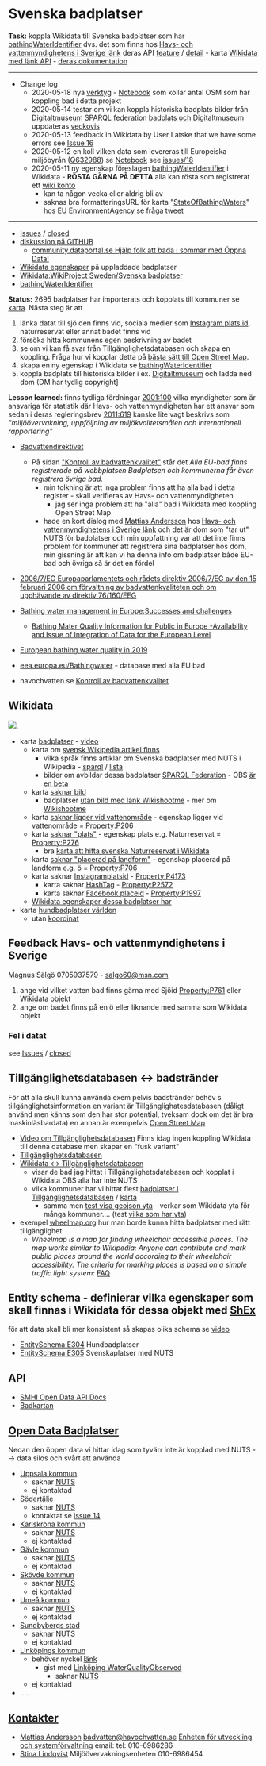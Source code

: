 # Svenska badplatser

**Task:** koppla Wikidata till Svenska badplatser som har [bathingWaterIdentifier](https://www.wikidata.org/wiki/Wikidata:Property_proposal/bathingWaterIdentifier) dvs. det som finns hos [Havs- och vattenmyndighetens i Sverige länk](https://www.havochvatten.se/badplatser-och-badvatten.html) deras API [feature](https://badplatsen.havochvatten.se/badplatsen/api/feature) / [detail](https://badplatsen.havochvatten.se/badplatsen/api/detail) - karta [Wikidata med länk API](https://w.wiki/3GpF) - [deras dokumentation](https://drive.google.com/file/d/1vjv9B5a4gLU2k5jXCjXoB9_2Xwy1mDfU/view?usp=sharing)

---
* Change log
  * 2020-05-18 nya [verktyg](https://github.com/salgo60/Svenskabadplatser/discussions/46#discussioncomment-750114) - [Notebook](https://github.com/salgo60/Svenskabadplatser/blob/main/Jupyter/OSM_Wikidata_Bathwater.ipynb) som kollar antal OSM som har koppling bad i detta projekt 
  * 2020-05-14 testar om vi kan koppla historiska badplats bilder från [Digitaltmuseum](https://digitaltmuseum.se/search/?q=badplats&aq=owner%3F%3A%22S-OLM%22%20license%3F%3A%22CC%20pdm%22%2C%22CC%20by%22%2C%22CC%20by-sa%22%2C%22zero%22&o=0&n=80) SPARQL federation [badplats och Digitaltmuseum](https://wcqs-beta.wmflabs.org/embed.html#%23defaultView%3AImageGrid%0ASELECT%20DISTINCT%20%3Ffile%20%3Fitem%20%3FitemLabel%20%3Fimage%20%3FHis%0AWITH%20%0A%7B%20SELECT%20%3Fitem%20%3FitemLabel%20%3FitemDescription%20%3FHis%20WHERE%0A%20%20%7B%20SERVICE%20%3Chttps%3A%2F%2Fquery.wikidata.org%2Fsparql%3E%20%0A%20%20%20%20%7B%3Fitem%20%20wdt%3AP6104%20wd%3AQ106774536.%0A%20%20%20%20%20%20SERVICE%20wikibase%3Alabel%20%7B%20bd%3AserviceParam%20wikibase%3Alanguage%20%22sv%2Cen%22.%20%3Fitem%20rdfs%3Alabel%20%3FitemLabel%20.%7D%0A%20%20%20%20%7D%0A%20%20%7D%0A%7D%20AS%20%25Wikidataitems%0A%0AWHERE%20%0A%7B%20%20INCLUDE%20%25Wikidataitems%20.%0A%20%20%3Ffile%20wdt%3AP180%20%3Fitem.%0A%20%20%3Ffile%20wdt%3ADigitalmuseum%20%3FDigID.%20%0A%20%20%3Ffile%20schema%3AcontentUrl%20%3Furl.%20%0A%20%20bind%28iri%28concat%28%22http%3A%2F%2Fcommons.wikimedia.org%2Fwiki%2FSpecial%3AFilePath%2F%22%2C%20wikibase%3AdecodeUri%28substr%28str%28%3Furl%29%2C53%29%29%29%29%20AS%20%3Fimage%29%0A%7D) uppdateras [veckovis](https://diff.wikimedia.org/2020/10/29/sparql-in-the-shadow-of-structured-data-on-commons/)
  * 2020-05-13 feedback in Wikidata by User Latske that we have some errors see [Issue 16](https://github.com/salgo60/Svenskabadplatser/issues/16)
  * 2020-05-12 en koll vilken data som levereras till Europeiska miljöbyrån ([Q632988](https://w.wiki/3KWh)) se [Notebook](https://github.com/salgo60/Svenskabadplatser/blob/main/Jupyter/BathWater.ipynb) see [issues/18](https://github.com/salgo60/Svenskabadplatser/issues/18)
  * 2020-05-11 ny egenskap föreslagen [bathingWaterIdentifier](https://www.wikidata.org/wiki/Wikidata:Property_proposal/bathingWaterIdentifier) i Wikidata - **RÖSTA GÄRNA PÅ DETTA** alla kan rösta som registrerat ett [wiki konto](https://sv.wikipedia.org/wiki/Wikipedia:Varf%C3%B6r_skapa_ett_anv%C3%A4ndarkonto%3F)
    * kan ta någon vecka eller aldrig bli av    
    * saknas bra formatteringsURL för karta "[StateOfBathingWaters](https://maps.eea.europa.eu/wab/StateOfBathingWaters/)" hos EU EnvironmentAgency se fråga [tweet](https://twitter.com/salgo60/status/1392032878490488832?s=20)
---
* [Issues](https://github.com/salgo60/Svenskabadplatser/issues?q=is%3Aissue+) / [closed](https://github.com/salgo60/Svenskabadplatser/issues?q=is%3Aissue+is%3Aclosed)
* [diskussion på GITHUB](https://github.com/salgo60/Svenskabadplatser/discussions)
  * [community.dataportal.se Hjälp folk att bada i sommar med Öppna Data!](https://community.dataportal.se/topic/87/hj%C3%A4lp-folk-att-bada-i-sommar-med-%C3%B6ppna-data-tips-och-hj%C3%A4lp-beh%C3%B6vs)
* [Wikidata egenskaper](https://w.wiki/3Ho8) på uppladdade badplatser
* [Wikidata:WikiProject Sweden/Svenska badplatser](https://www.wikidata.org/wiki/Wikidata:WikiProject_Sweden/Svenska_badplatser)
* [bathingWaterIdentifier](https://www.wikidata.org/wiki/Wikidata:Property_proposal/bathingWaterIdentifier)

**Status:** 2695 badplatser har importerats och kopplats till kommuner se [karta](https://w.wiki/3KP5). Nästa steg är att 
1) länka datat till sjö den finns vid, sociala medier som [Instagram plats id](https://www.wikidata.org/wiki/Property:P4173), naturreservat eller annat badet finns vid
1) försöka hitta kommunens egen beskrivning av badet
1) se om vi kan få svar från Tillgänglighetsdatabasen och skapa en koppling. Fråga hur vi kopplar detta på [bästa sätt till Open Street Map](https://www.facebook.com/groups/osmsweden/permalink/5460751970662625/).
1) skapa en ny egenskap i Wikidata se [bathingWaterIdentifier](https://www.wikidata.org/wiki/Wikidata:Property_proposal/bathingWaterIdentifier)
1) koppla badplats till historiska bilder i ex. [Digitaltmuseum](https://digitaltmuseum.se/search/?q=badplats&aq=owner%3F%3A%22S-OLM%22%20license%3F%3A%22CC%20pdm%22%2C%22CC%20by%22%2C%22CC%20by-sa%22%2C%22zero%22&o=0&n=80) och ladda ned dom (DM har tydlig copyright]

**Lesson learned:** finns tydliga fördningar [2001:100](https://www.riksdagen.se/sv/dokument-lagar/dokument/svensk-forfattningssamling/forordning-2001100-om-den-officiella_sfs-2001-100) vilka myndigheter som är ansvariga för statistik där Havs- och vattenmyndigheten har ett ansvar som sedan i deras regleringsbrev [2011:619](https://www.riksdagen.se/sv/dokument-lagar/dokument/_sfs-2011-619) kanske lite vagt beskrivs som *"miljöövervakning, uppföljning av miljökvalitetsmålen och internationell rapportering"* 
   * [Badvattendirektivet](https://www.svensktvatten.se/om-oss/europeiska-unionen/badvattendirektivet/) 
      * På sidan ["Kontroll av badvattenkvalitet"](https://www.havochvatten.se/overvakning-och-uppfoljning/miljoovervakning/marin-miljoovervakning/kontroll-av-badvattenkvalitet.html) står det *Alla EU-bad finns registrerade på webbplatsen Badplatsen och kommunerna får även registrera övriga bad.*
         * min tolkning är att inga problem finns att ha alla bad i detta register - skall verifieras av Havs- och vattenmyndigheten  
           * jag ser inga problem att ha "alla" bad i Wikidata med koppling Open Street Map 
         * hade en kort dialog med [Mattias Andersson](https://www.linkedin.com/in/mattiasrandersson) hos [Havs- och vattenmyndighetens i Sverige länk](https://www.havochvatten.se/badplatser-och-badvatten.html) och det är dom som "tar ut" NUTS för badplatser och min uppfattning var att det inte finns problem för kommuner att registrera sina badplatser hos dom, min gissning är att kan vi ha denna info om badplatser både EU-bad och övriga så är det en fördel   
   * [2006/7/EG Europaparlamentets och rådets direktiv 2006/7/EG av den 15 februari 2006 om förvaltning av badvattenkvaliteten och om upphävande av direktiv 76/160/EEG](https://eur-lex.europa.eu/legal-content/SV/TXT/PDF/?uri=CELEX:32006L0007&from=EN)
   * [Bathing water management in Europe:Successes and challenges](https://www.eea.europa.eu//publications/bathing-water-quality-2020)
     * [Bathing Mater Quality Information for Public in Europe -Availability and Issue of Integration of Data for the European Level](https://www.researchgate.net/publication/267766499_Bathing_Mater_Quality_Information_for_Public_in_Europe_-Availability_and_Issue_of_Integration_of_Data_for_the_European_Level)

* [European bathing water quality in 2019](https://www.eea.europa.eu/publications/european-bathing-water-quality-in-2019/european-bathing-water-quality-in-2019)
* [eea.europa.eu/Bathingwater](https://discomap.eea.europa.eu/Bathingwater/) - database med alla EU bad
* havochvatten.se [Kontroll av badvattenkvalitet](https://www.havochvatten.se/overvakning-och-uppfoljning/miljoovervakning/marin-miljoovervakning/kontroll-av-badvattenkvalitet.html#:~:text=Kommunerna%20ansvarar%20f%C3%B6r%20%C3%B6vervakningen%20av,och%20rapportering%20till%20EU%2Dkommissionen.)

## Wikidata
![](https://community.dataportal.se/assets/uploads/files/1620115933238-84ccdfe1-eadc-4c49-9e7a-cb030a664a93-image.png). 
* karta [badplatser](https://w.wiki/3KP5) - [video](https://youtu.be/uiHFgYUlHU8)
  * karta om [svensk Wikipedia artikel finns](https://w.wiki/3KP8) 
    * vilka språk finns artiklar om Svenska badplatser med NUTS i Wikipedia - [sparql](https://w.wiki/3GyY) / [lista](https://w.wiki/3Gya)
    * bilder om avbildar dessa badplatser [SPARQL Federation](https://wcqs-beta.wmflabs.org/embed.html#%23defaultView%3AImageGrid%0ASELECT%20DISTINCT%20%3Fitem%20%3FitemLabel%20%3FitemDescription%20%3Fimage%20%3FNUTSid%20%3FNUTS%0AWITH%20%0A%7B%20SELECT%20%3Fitem%20%3FitemLabel%20%3FitemDescription%20%3FNUTSid%20%3FNUTS%20WHERE%0A%20%20%7B%20SERVICE%20%3Chttps%3A%2F%2Fquery.wikidata.org%2Fsparql%3E%0A%20%20%20%20%7B%20%3Fitem%20wdt%3AP31%2Fwdt%3AP279%2a%20wd%3AQ567998.%0A%20%20%20%20%20%20%3Fitem%20wdt%3AP605%20%3FNUTSid%3B%0A%20%20%20%20%20%20%20%20%20%20wdt%3AP17%20wd%3AQ34.%0A%20%20%20%20%20%20SERVICE%20wikibase%3Alabel%20%7B%20bd%3AserviceParam%20wikibase%3Alanguage%20%22sv%2Cen%22.%20%3Fitem%20rdfs%3Alabel%20%3FitemLabel%3B%0A%20%20%20%20%20%20%20%20%20%20%20%20%20%20%20%20%20%20%20%20%20%20%20%20%20%20%20%20%20%20%20schema%3Adescription%20%3FitemDescription%20.%7D%0A%20%20%20%20%20BIND%28URI%28CONCAT%28%22https%3A%2F%2Fbadplatsen.havochvatten.se%2Fbadplatsen%2Fkarta%2F%23%2Fbath%2F%22%2C%3FNUTSid%29%29%20AS%20%3FNUTS%29%0A%20%20%20%20%7D%0A%20%20%7D%0A%7D%20AS%20%25Wikidataitems%0A%0AWHERE%20%0A%7B%20%20INCLUDE%20%25Wikidataitems%20.%0A%20%20%3Ffile%20wdt%3AP180%20%3Fitem.%0A%20%20%3Ffile%20schema%3AcontentUrl%20%3Furl.%20%0A%20%20bind%28iri%28concat%28%22http%3A%2F%2Fcommons.wikimedia.org%2Fwiki%2FSpecial%3AFilePath%2F%22%2C%20wikibase%3AdecodeUri%28substr%28str%28%3Furl%29%2C53%29%29%29%29%20AS%20%3Fimage%29%0A%7D) - OBS [är en beta](https://diff.wikimedia.org/2020/10/29/sparql-in-the-shadow-of-structured-data-on-commons/)
  * karta [saknar bild](https://w.wiki/3Gv$) 
    * badplatser [utan bild med länk Wikishootme](https://w.wiki/3LUz) - mer om [Wikishootme](https://meta.wikimedia.org/wiki/WikiShootMe)
  * karta [saknar ligger vid vattenområde](https://w.wiki/3LUs) - egenskap ligger vid vattenområde = [Property:P206](https://www.wikidata.org/wiki/Property:P206) 
  * karta [saknar "plats"](https://w.wiki/3Gw9) - egenskap plats e.g. Naturreservat = [Property:P276](https://www.wikidata.org/wiki/Property:P276) 
    * bra [karta att hitta svenska Naturreservat i Wikidata](https://map.wikilovesearth.se/#59.44228,18.03698,13z)  
  * karta [saknar "placerad på landform"](https://w.wiki/3GwC) - egenskap placerad på landform e.g. ö = [Property:P706](https://www.wikidata.org/wiki/Property:P706) 
  * karta saknar [Instagramplatsid](https://w.wiki/3Gkw) - [Property:P4173](https://www.wikidata.org/wiki/Property:P4173)
    * karta saknar [HashTag](https://w.wiki/3Gom) - [Property:P2572](https://www.wikidata.org/wiki/Property:P2572)
    * karta saknar [Facebook placeid](https://w.wiki/3Gon) - [Property:P1997](https://www.wikidata.org/wiki/Property:P1997)
  * [Wikidata egenskaper dessa badplatser har](https://w.wiki/3LV2)
* karta [hundbadplatser världen](https://w.wiki/3Gkg)
   * utan [koordinat](https://w.wiki/3Gkh)
## Feedback Havs- och vattenmyndighetens i Sverige
Magnus Sälgö 0705937579 - salgo60@msn.com
1) ange vid vilket vatten bad finns gärna med Sjöid [Property:P761](https://www.wikidata.org/wiki/Property:P761) eller Wikidata objekt
1) ange om badet finns på en ö eller liknande med samma som Wikidata objekt
### Fel i datat
see [Issues](https://github.com/salgo60/Svenskabadplatser/issues?q=is%3Aissue+) / [closed](https://github.com/salgo60/Svenskabadplatser/issues?q=is%3Aissue+is%3Aclosed)

## Tillgänglighetsdatabasen <-> badstränder
För att alla skull kunna använda exem pelvis badstränder behöv s tillgänglighetsinformation en variant är Tillgänglighatesdatabasen (dåligt använd men känns som den har stor potential, tveksam dock om det är bra maskinläsbardata) en annan är exempelvis [Open Street Map](https://wiki.openstreetmap.org/wiki/Accessibility)
* [Video om Tillgänglighetsdatabasen](https://vimeo.com/325190731)
Finns idag ingen koppling Wikidata till denna database men skapar en "fusk variant" 
* [Tillgänglighetsdatabasen](https://www.t-d.se/)
* [Wikidata <-> Tillgänglighetsdatabasen](https://w.wiki/3Gou)
  * visar de bad jag hittat i Tillgänglighetsdatabasen och kopplat i Wikidata OBS alla har inte NUTS
  * vilka kommuner har vi hittat flest [badplatser i Tillgänglighetsdatabasen](https://w.wiki/3JR$) / [karta](https://w.wiki/3JSK)
    * samma men [test visa geojson yta](https://w.wiki/3JU5) - verkar som Wikidata yta för många kommuner.... (test [vilka som har yta](https://w.wiki/3JUC))
* exempel [wheelmap.org](https://wheelmap.org/search) hur man borde kunna hitta badplatser med rätt tillgänglighet
  * <em>Wheelmap is a map for finding wheelchair accessible places. The map works similar to Wikipedia: Anyone can contribute and mark public places around the world according to their wheelchair accessibility. The criteria for marking places is based on a simple traffic light system:</em> [FAQ](https://news.wheelmap.org/en/FAQ/)
## Entity schema - definierar vilka egenskaper som skall finnas i Wikidata för dessa objekt med [ShEx](https://www.wikidata.org/wiki/Wikidata:WikiProject_Schemas)
för att data skall bli mer konsistent så skapas olika schema se [video](https://www.youtube.com/watch?v=ZHdjwbLgzvE)
* [EntitySchema:E304](https://www.wikidata.org/wiki/EntitySchema:E304) Hundbadplatser
* [EntitySchema:E305](https://www.wikidata.org/wiki/EntitySchema:E305) Svenskaplatser med NUTS
## API 

* [SMHI Open Data API Docs](https://opendata.smhi.se/apidocs/metfcst/parameters.html)
* [Badkartan](https://www.tedvalentin.com/2009/06/ett-api-for-mina-kartsajter.html)
 

## [Open Data Badplatser](https://www.dataportal.se/sv/datasets?p=1&q=Badplatser&s=2&t=20&f=&rt=dataset%24esterms_IndependentDataService%24esterms_ServedByDataService)
Nedan den öppen data vi hittar idag som tyvärr inte är kopplad med NUTS --> data silos och svårt att använda
* [Uppsala kommun](https://opendata.uppsala.se/datasets/aadc5420e8884d32b2efe0d10fbfdfe5_0/geoservice?geometry=15.925%2C59.642%2C19.874%2C60.125)
  * saknar [NUTS](https://sv.wikipedia.org/wiki/Nomenklaturen_f%C3%B6r_statistiska_territoriella_enheter)
  * ej kontaktad 
* [Södertälje](https://www.sodertalje.se/kommun-och-politik/for-medborgare/oppna-data/oppen-data/#esc_entry=500&esc_context=1)
  * saknar [NUTS](https://sv.wikipedia.org/wiki/Nomenklaturen_f%C3%B6r_statistiska_territoriella_enheter)
  * kontaktat se [issue 14](https://github.com/salgo60/Svenskabadplatser/issues/14)
* [Karlskrona kommun](https://service.karlskrona.se/FileStorageArea/Documents/bad/swimAreas.geojson)
  * saknar [NUTS](https://sv.wikipedia.org/wiki/Nomenklaturen_f%C3%B6r_statistiska_territoriella_enheter)
  * ej kontaktad
* [Gävle kommun](https://www.gavle.se/kommunens-service/kommun-och-politik/statistik-fakta-och-oppna-data/oppna-data/datakatalog/data/#esc_entry=234&esc_context=1)
  * saknar [NUTS](https://sv.wikipedia.org/wiki/Nomenklaturen_f%C3%B6r_statistiska_territoriella_enheter)
  * ej kontaktad 
* [Skövde kommun](https://geodata.skovde.se/linkdokument/OpenData/Skovde_Badanlaggningar_Badplatser.json)
  * saknar [NUTS](https://sv.wikipedia.org/wiki/Nomenklaturen_f%C3%B6r_statistiska_territoriella_enheter)
  * ej kontaktad 
* [Umeå kommun](https://www.dataportal.se/sv/datasets/43_43844/badplatser)
  * saknar [NUTS](https://sv.wikipedia.org/wiki/Nomenklaturen_f%C3%B6r_statistiska_territoriella_enheter)
  * ej kontaktad 
* [Sundbybergs stad](https://www.dataportal.se/sv/datasets/281_1606/badplatser-i-sundbyberg#ref=?p=1&q=Badplatser&s=2&t=20&f=&rt=dataset%24esterms_IndependentDataService%24esterms_ServedByDataService)
  * saknar [NUTS](https://sv.wikipedia.org/wiki/Nomenklaturen_f%C3%B6r_statistiska_territoriella_enheter)
  * ej kontaktad 
* [Linköpings kommun](http://waterqualityobserved.linkoping.se/swagger/index.html)
  * behöver nyckel [länk](http://opendata.linkoping.se/)
    * gist med [Linköping WaterQualityObserved](https://gist.github.com/salgo60/3c9b28ca6281ea9fc234baea0776de86) 
      * saknar [NUTS](https://sv.wikipedia.org/wiki/Nomenklaturen_f%C3%B6r_statistiska_territoriella_enheter)
  * ej kontaktad 
* .....

## [Kontakter](#havvatten)
* [Mattias Andersson](https://www.linkedin.com/in/mattiasrandersson) badvatten@havochvatten.se [Enheten för utveckling och systemförvaltning](https://www.havochvatten.se/om-oss-kontakt-och-karriar/organisation/avdelningen-for-digitalisering/enheten-for-utveckling-och-systemforvaltning.html) email: tel: 010-6986286
* [Stina Lindqvist](https://www.havochvatten.se/om-oss-kontakt-och-karriar/organisation/avdelningen-for-miljoanalys/miljoovervakningsenheten.html) Miljöövervakningsenheten 010-6986454
